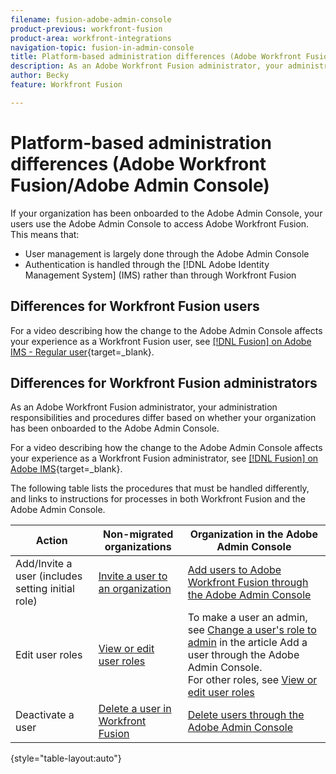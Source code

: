 ```yaml
---
filename: fusion-adobe-admin-console
product-previous: workfront-fusion
product-area: workfront-integrations
navigation-topic: fusion-in-admin-console
title: Platform-based administration differences (Adobe Workfront Fusion/Adobe Business Platform)
description: As an Adobe Workfront Fusion administrator, your administration responsibilities and procedures differ based on whether your organization has been onboarded to the Adobe Business Platform. This article lists the procedures that must be handled differently, and links to instructions for processes in both Workfront Fusion and the Adobe Admin Console.
author: Becky
feature: Workfront Fusion

---
```

# Platform-based administration differences (Adobe Workfront Fusion/Adobe Admin Console)

<!--Affected by IMS-->

If your organization has been onboarded to the Adobe Admin Console, your users use the Adobe Admin Console to access Adobe Workfront Fusion. This means that:

* User management is largely done through the Adobe Admin Console
* Authentication is handled through the [!DNL Adobe Identity Management System] (IMS) rather than through Workfront Fusion

## Differences for Workfront Fusion users

For a video describing how the change to the Adobe Admin Console affects your experience as a Workfront Fusion user, see [[!DNL Fusion] on Adobe IMS - Regular user](https://video.tv.adobe.com/v/3412465/){target=_blank}.

## Differences for Workfront Fusion administrators

As an Adobe Workfront Fusion administrator, your administration responsibilities and procedures differ based on whether your organization has been onboarded to the Adobe Admin Console. 

For a video describing how the change to the Adobe Admin Console affects your experience as a Workfront Fusion administrator, see [[!DNL Fusion] on Adobe IMS](https://video.tv.adobe.com/v/3412464/){target=_blank}.

The following table lists the procedures that must be handled differently, and links to instructions for processes in both Workfront Fusion and the Adobe Admin Console.

| Action | Non-migrated organizations | Organization in the Adobe Admin Console|
|---|---|---|
| Add/Invite a user (includes setting initial role) | [Invite a user to an organization](/help/workfront-fusion/set-up-and-manage-workfront-fusion/set-up-and-manage-orgs-and-teams/set-up-orgs-teams-and-users/invite-a-user-to-an-org.md)  | [Add users to Adobe Workfront Fusion through the Adobe Admin Console](/help/workfront-fusion/set-up-and-manage-workfront-fusion/set-up-and-manage-orgs-and-teams/set-up-orgs-teams-and-users/add-fusion-users-admin-console.md) | 
| Edit user roles | [View or edit user roles ](/help/workfront-fusion/set-up-and-manage-workfront-fusion/set-up-and-manage-orgs-and-teams/manage-users-and-teams/view-or-edit-user-roles.md)  | To make a user an admin, see [Change a user's role to admin](/help/workfront-fusion/set-up-and-manage-workfront-fusion/set-up-and-manage-orgs-and-teams/set-up-orgs-teams-and-users/add-fusion-users-admin-console.md#change-a-users-role-to-admin) in the article Add a user through the Adobe Admin Console. <br> For other roles, see [View or edit user roles ](/help/workfront-fusion/set-up-and-manage-workfront-fusion/set-up-and-manage-orgs-and-teams/manage-users-and-teams/view-or-edit-user-roles.md) |
| Deactivate a user |[Delete a user in Workfront Fusion](/help/workfront-fusion/set-up-and-manage-workfront-fusion/set-up-and-manage-orgs-and-teams/manage-users-and-teams/delete-users-in-fusion.md) | [Delete users through the Adobe Admin Console](/help/workfront-fusion/set-up-and-manage-workfront-fusion/set-up-and-manage-orgs-and-teams/manage-users-and-teams/delete-users-admin-console.md) |

{style="table-layout:auto"}


<!--| Change profile settings | [Change profile settings](../../workfront-fusion/workfront-fusion-basics/change-profile-settings.md)  | [Fusion in Unified Shell|-->

